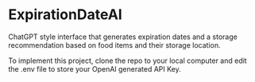 # ExpirationDateAI
ChatGPT style interface that generates expiration dates and a storage recommendation based on food items and their storage location.

To implement this project, clone the repo to your local computer and edit the .env file to store your OpenAI generated API Key. 

